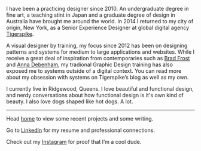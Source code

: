 I have been a practicing designer since 2010. An undergraduate degree in fine art, a teaching stint in Japan and a graduate degree of design in Australia have brought me around the world. In 2014 I returned to my city of origin, New York, as a Senior Experience Designer at global digital agency [Tigerspike](http://www.tigerspike.com).

A visual designer by training, my focus since 2012 has been on designing patterns and systems for medium to large applications and websites. While I receive a great deal of inspiration from contemporaries such as [Brad Frost](http://bradfrost.com) and [Anna Debenham](http://maban.co.uk/), my tradional Graphic Design training has also exposed me to systems outside of a digital context. You can read more about my obsession with systems on Tigerspike’s blog as well as my own.

I currently live in Ridgewood, Queens. I love beautiful and functional design, and nerdy conversations about how functional design is it's own kind of beauty. I also love dogs shaped like hot dogs. A lot.

---

Head [home](http://aarongitlin.com) to view some recent projects and some writing.

Go to [LinkedIn](https://www.linkedin.com/in/aarongitlin) for my resume and professional connections.

Check out my [Instagram](https://www.instagram.com/aarongitlin/) for proof that I’m a cool dude.

